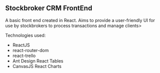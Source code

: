 ## Stockbroker CRM FrontEnd

A basic front end created in React. Aims to provide a user-friendly UI for use by stockbrokers to process transactions and manage clients>

Technologies used:
* ReactJS
* react-router-dom
* react-trello
* Ant Design React Tables
* CanvasJS React Charts




